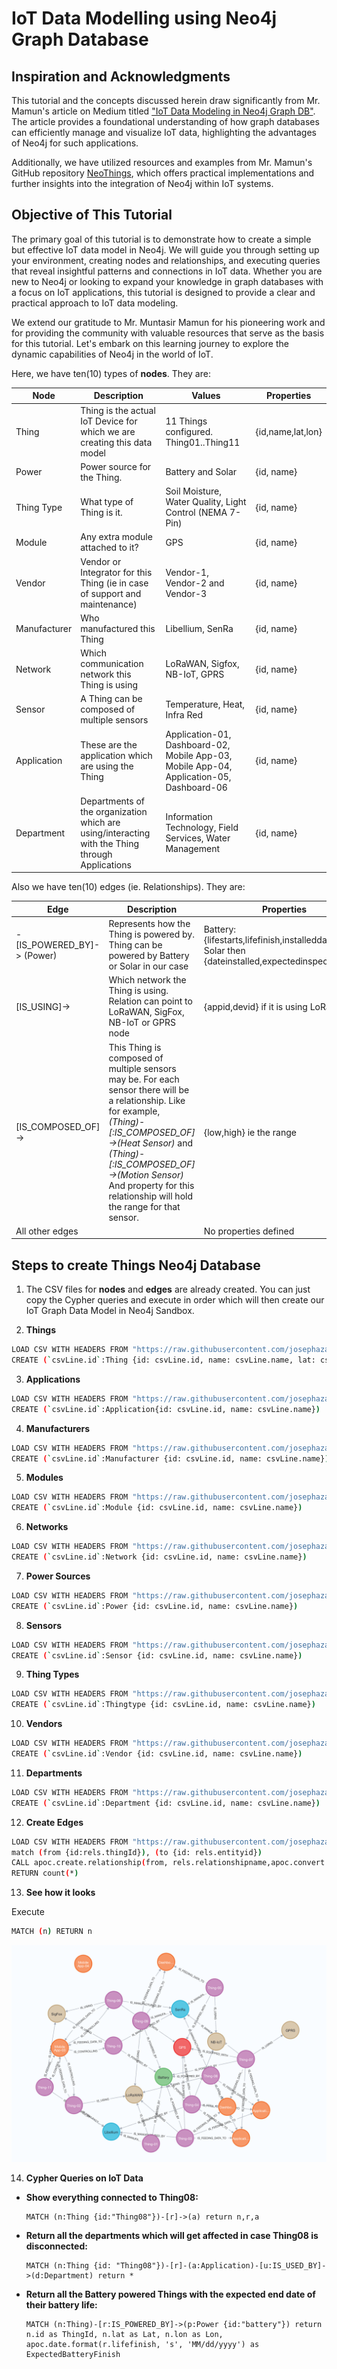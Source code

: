 # IoT Data Modelling using Neo4j Graph Database

## Inspiration and Acknowledgments

This tutorial and the concepts discussed herein draw significantly from Mr. Mamun's article on Medium titled ["IoT Data Modeling in Neo4j Graph DB"](https://medium.com/@muntasirjoarder/iot-data-modeling-in-neo4j-graph-db-f5b57f377614). The article provides a foundational understanding of how graph databases can efficiently manage and visualize IoT data, highlighting the advantages of Neo4j for such applications.

Additionally, we have utilized resources and examples from Mr. Mamun's GitHub repository [NeoThings](https://github.com/muntasirjoarder/NeoThings), which offers practical implementations and further insights into the integration of Neo4j within IoT systems. 

## Objective of This Tutorial

The primary goal of this tutorial is to demonstrate how to create a simple but effective IoT data model in Neo4j. We will guide you through setting up your environment, creating nodes and relationships, and executing queries that reveal insightful patterns and connections in IoT data. Whether you are new to Neo4j or looking to expand your knowledge in graph databases with a focus on IoT applications, this tutorial is designed to provide a clear and practical approach to IoT data modeling.

We extend our gratitude to Mr. Muntasir Mamun for his pioneering work and for providing the community with valuable resources that serve as the basis for this tutorial. Let's embark on this learning journey to explore the dynamic capabilities of Neo4j in the world of IoT.

Here, we have ten(10) types of **nodes**. They are:

| Node | Description | Values | Properties |
| -----| ----------- | ------ | -----------|
| Thing | Thing is the actual IoT Device for which we are creating this data model | 11 Things configured. Thing01..Thing11 | {id,name,lat,lon} |
| Power | Power source for the Thing. | Battery and Solar | {id, name} |
| Thing Type | What type of Thing is it. | Soil Moisture, Water Quality, Light Control (NEMA 7-Pin) |{id, name} |
| Module | Any extra module attached to it? | GPS |{id, name} |
| Vendor | Vendor or Integrator for this Thing (ie in case of support and maintenance) | Vendor-1, Vendor-2 and Vendor-3 |{id, name} |
| Manufacturer | Who manufactured this Thing | Libellium, SenRa |{id, name} |
| Network | Which communication network this Thing is using | LoRaWAN, Sigfox, NB-IoT, GPRS |{id, name} |
| Sensor | A Thing can be composed of multiple sensors | Temperature, Heat, Infra Red |{id, name} |
| Application | These are the application which are using the Thing | Application-01, Dashboard-02, Mobile App-03, Mobile App-04, Application-05, Dashboard-06|{id, name} |
| Department | Departments of the organization which are using/interacting with the Thing through Applications | Information Technology, Field Services, Water Management |{id, name} |


Also we have ten(10) edges (ie. Relationships). They are:

| Edge | Description | Properties |
| -----| -----------| ------------|
|-[IS_POWERED_BY]-> (Power) | Represents how the Thing is powered by. Thing can be powered by Battery or Solar in our case | Battery: {lifestarts,lifefinish,installeddate}; If Solar then {dateinstalled,expectedinspectiondate} |
|[IS_USING]->|Which network the Thing is using. Relation can point to LoRaWAN, SigFox, NB-IoT or GPRS node|{appid,devid} if it is using LoRaWAN|
|[IS_COMPOSED_OF]->	| This Thing is composed of multiple sensors may be. For each sensor there will be a relationship. Like for example,  _(Thing)-[:IS_COMPOSED_OF]->(Heat Sensor)_ and _(Thing)-[:IS_COMPOSED_OF]->(Motion Sensor)_ And property for this relationship will hold the range for that sensor.|{low,high} ie the range|
|All other edges| | No properties defined |

## Steps to create Things Neo4j Database

1. The CSV files for **nodes** and **edges** are already created. You can just copy the Cypher queries and execute in order which will then create our IoT Graph Data Model in Neo4j Sandbox.

2. **Things**
```sh
LOAD CSV WITH HEADERS FROM "https://raw.githubusercontent.com/josephazar/graph_of_things/main/Neo4jThings/things.csv" AS csvLine
CREATE (`csvLine.id`:Thing {id: csvLine.id, name: csvLine.name, lat: csvLine.lat, lon: csvLine.lon })
```
3. **Applications**
```sh
LOAD CSV WITH HEADERS FROM "https://raw.githubusercontent.com/josephazar/graph_of_things/main/Neo4jThings/applications.csv" AS csvLine
CREATE (`csvLine.id`:Application{id: csvLine.id, name: csvLine.name})
```
4. **Manufacturers**
```sh
LOAD CSV WITH HEADERS FROM "https://raw.githubusercontent.com/josephazar/graph_of_things/main/Neo4jThings/manufacturers.csv" AS csvLine
CREATE (`csvLine.id`:Manufacturer {id: csvLine.id, name: csvLine.name})
```
5. **Modules**
```sh
LOAD CSV WITH HEADERS FROM "https://raw.githubusercontent.com/josephazar/graph_of_things/main/Neo4jThings/module.csv" AS csvLine
CREATE (`csvLine.id`:Module {id: csvLine.id, name: csvLine.name})
```
6. **Networks**
```sh
LOAD CSV WITH HEADERS FROM "https://raw.githubusercontent.com/josephazar/graph_of_things/main/Neo4jThings/network.csv" AS csvLine
CREATE (`csvLine.id`:Network {id: csvLine.id, name: csvLine.name})
```
7. **Power Sources**
```sh
LOAD CSV WITH HEADERS FROM "https://raw.githubusercontent.com/josephazar/graph_of_things/main/Neo4jThings/power.csv" AS csvLine
CREATE (`csvLine.id`:Power {id: csvLine.id, name: csvLine.name})
```
8. **Sensors**
```sh
LOAD CSV WITH HEADERS FROM "https://raw.githubusercontent.com/josephazar/graph_of_things/main/Neo4jThings/sensors.csv" AS csvLine
CREATE (`csvLine.id`:Sensor {id: csvLine.id, name: csvLine.name})
```
9. **Thing Types**
```sh
LOAD CSV WITH HEADERS FROM "https://raw.githubusercontent.com/josephazar/graph_of_things/main/Neo4jThings/thingtype.csv" AS csvLine
CREATE (`csvLine.id`:Thingtype {id: csvLine.id, name: csvLine.name})
```
10. **Vendors**
```sh
LOAD CSV WITH HEADERS FROM "https://raw.githubusercontent.com/josephazar/graph_of_things/main/Neo4jThings/vendors.csv" AS csvLine
CREATE (`csvLine.id`:Vendor {id: csvLine.id, name: csvLine.name})
```
11. **Departments**
```sh
LOAD CSV WITH HEADERS FROM "https://raw.githubusercontent.com/josephazar/graph_of_things/main/Neo4jThings/departments.csv" AS csvLine
CREATE (`csvLine.id`:Department {id: csvLine.id, name: csvLine.name})
```
12. **Create Edges**
```sh
LOAD CSV WITH HEADERS FROM "https://raw.githubusercontent.com/josephazar/graph_of_things/main/Neo4jThings/relation.csv" AS rels
match (from {id:rels.thingId}), (to {id: rels.entityid})
CALL apoc.create.relationship(from, rels.relationshipname,apoc.convert.fromJsonMap(rels.prop), to) YIELD rel 
RETURN count(*)
```


13. **See how it looks**

Execute
```sh
MATCH (n) RETURN n
```
![Graph Visualization](images/neothings.png)


14. **Cypher Queries on IoT Data**
- **Show everything connected to Thing08:**
    ```cypher
    MATCH (n:Thing {id:"Thing08"})-[r]->(a) return n,r,a

- **Return all the departments which will get affected in case Thing08 is disconnected:**
    ```cypher
    MATCH (n:Thing {id: "Thing08"})-[r]-(a:Application)-[u:IS_USED_BY]->(d:Department) return *

- **Return all the Battery powered Things with the expected end date of their battery life:**
    ```cypher
    MATCH (n:Thing)-[r:IS_POWERED_BY]->(p:Power {id:"battery"}) return n.id as ThingId, n.lat as Lat, n.lon as Lon, apoc.date.format(r.lifefinish, 's', 'MM/dd/yyyy') as ExpectedBatteryFinish

